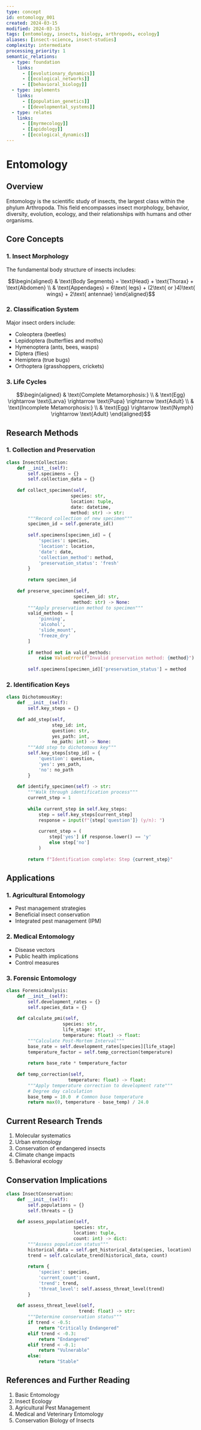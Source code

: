 ```yaml
---
type: concept
id: entomology_001
created: 2024-03-15
modified: 2024-03-15
tags: [entomology, insects, biology, arthropods, ecology]
aliases: [insect-science, insect-studies]
complexity: intermediate
processing_priority: 1
semantic_relations:
  - type: foundation
    links:
      - [[evolutionary_dynamics]]
      - [[ecological_networks]]
      - [[behavioral_biology]]
  - type: implements
    links:
      - [[population_genetics]]
      - [[developmental_systems]]
  - type: relates
    links:
      - [[myrmecology]]
      - [[apidology]]
      - [[ecological_dynamics]]
---
```


# Entomology

## Overview

Entomology is the scientific study of insects, the largest class within the phylum Arthropoda. This field encompasses insect morphology, behavior, diversity, evolution, ecology, and their relationships with humans and other organisms.

## Core Concepts

### 1. Insect Morphology

The fundamental body structure of insects includes:

```math
\begin{aligned}
& \text{Body Segments} = \text{Head} + \text{Thorax} + \text{Abdomen} \\
& \text{Appendages} = 6\text{ legs} + (2\text{ or }4)\text{ wings} + 2\text{ antennae}
\end{aligned}
```

### 2. Classification System

Major insect orders include:

- Coleoptera (beetles)
- Lepidoptera (butterflies and moths)
- Hymenoptera (ants, bees, wasps)
- Diptera (flies)
- Hemiptera (true bugs)
- Orthoptera (grasshoppers, crickets)

### 3. Life Cycles

```math
\begin{aligned}
& \text{Complete Metamorphosis:} \\
& \text{Egg} \rightarrow \text{Larva} \rightarrow \text{Pupa} \rightarrow \text{Adult} \\
& \text{Incomplete Metamorphosis:} \\
& \text{Egg} \rightarrow \text{Nymph} \rightarrow \text{Adult}
\end{aligned}
```

## Research Methods

### 1. Collection and Preservation

```python
class InsectCollection:
    def __init__(self):
        self.specimens = {}
        self.collection_data = {}
        
    def collect_specimen(self, 
                        species: str,
                        location: tuple,
                        date: datetime,
                        method: str) -> str:
        """Record collection of new specimen"""
        specimen_id = self.generate_id()
        
        self.specimens[specimen_id] = {
            'species': species,
            'location': location,
            'date': date,
            'collection_method': method,
            'preservation_status': 'fresh'
        }
        
        return specimen_id
        
    def preserve_specimen(self,
                         specimen_id: str,
                         method: str) -> None:
        """Apply preservation method to specimen"""
        valid_methods = [
            'pinning',
            'alcohol',
            'slide_mount',
            'freeze_dry'
        ]
        
        if method not in valid_methods:
            raise ValueError(f"Invalid preservation method: {method}")
            
        self.specimens[specimen_id]['preservation_status'] = method
```

### 2. Identification Keys

```python
class DichotomousKey:
    def __init__(self):
        self.key_steps = {}
        
    def add_step(self,
                 step_id: int,
                 question: str,
                 yes_path: int,
                 no_path: int) -> None:
        """Add step to dichotomous key"""
        self.key_steps[step_id] = {
            'question': question,
            'yes': yes_path,
            'no': no_path
        }
        
    def identify_specimen(self) -> str:
        """Walk through identification process"""
        current_step = 1
        
        while current_step in self.key_steps:
            step = self.key_steps[current_step]
            response = input(f"{step['question']} (y/n): ")
            
            current_step = (
                step['yes'] if response.lower() == 'y'
                else step['no']
            )
            
        return f"Identification complete: Step {current_step}"
```

## Applications

### 1. Agricultural Entomology

- Pest management strategies
- Beneficial insect conservation
- Integrated pest management (IPM)

### 2. Medical Entomology

- Disease vectors
- Public health implications
- Control measures

### 3. Forensic Entomology

```python
class ForensicAnalysis:
    def __init__(self):
        self.development_rates = {}
        self.species_data = {}
        
    def calculate_pmi(self,
                     species: str,
                     life_stage: str,
                     temperature: float) -> float:
        """Calculate Post-Mortem Interval"""
        base_rate = self.development_rates[species][life_stage]
        temperature_factor = self.temp_correction(temperature)
        
        return base_rate * temperature_factor
        
    def temp_correction(self,
                       temperature: float) -> float:
        """Apply temperature correction to development rate"""
        # Degree day calculation
        base_temp = 10.0  # Common base temperature
        return max(0, temperature - base_temp) / 24.0
```

## Current Research Trends

1. Molecular systematics
2. Urban entomology
3. Conservation of endangered insects
4. Climate change impacts
5. Behavioral ecology

## Conservation Implications

```python
class InsectConservation:
    def __init__(self):
        self.populations = {}
        self.threats = {}
        
    def assess_population(self,
                         species: str,
                         location: tuple,
                         count: int) -> dict:
        """Assess population status"""
        historical_data = self.get_historical_data(species, location)
        trend = self.calculate_trend(historical_data, count)
        
        return {
            'species': species,
            'current_count': count,
            'trend': trend,
            'threat_level': self.assess_threat_level(trend)
        }
        
    def assess_threat_level(self,
                           trend: float) -> str:
        """Determine conservation status"""
        if trend < -0.5:
            return "Critically Endangered"
        elif trend < -0.3:
            return "Endangered"
        elif trend < -0.1:
            return "Vulnerable"
        else:
            return "Stable"
```

## References and Further Reading

1. Basic Entomology
2. Insect Ecology
3. Agricultural Pest Management
4. Medical and Veterinary Entomology
5. Conservation Biology of Insects 